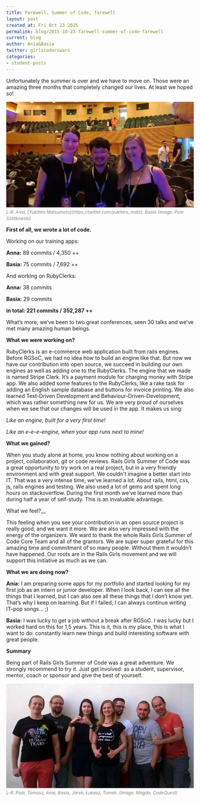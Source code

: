 ```yaml
---
title: Farewell, Summer of Code, farewell
layout: post
created_at: Fri Oct 23 2015
permalink: blog/2015-10-23-farewell-summer-of-code-farewell
current: blog
author: Ania&Basia
twitter: girlscoderswars
categories: 
- student-posts
---
```


Unfortunately the summer is over and we have to move on. Those were an amazing three months that completely changed our lives. At least we hoped so!

<img src="/img/blog/2015/barucomatz.jpg" alt="With Matz">
<br><font color="grey"><small><i>L-R: Ania, [Yukihiro Matsumoto](https://twitter.com/yukihiro_matz), Basia (Image: Piotr Szotkowski)</i></small></font>

__First of all, we wrote a lot of code.__

Working on our training apps:

__Anna:__ 89 commits / 4,350 ++

__Basia:__ 75 commits / 7,692 ++

And working on RubyClerks:

__Anna:__ 
38 commits

__Basia:__
29 commits 

__in total: 221 commits / 352,287 ++__

What’s more, we’ve been to two great conferences, seen 30 talks and we’ve met many amazing human beings. 

__What we were working on?__

RubyClerks is an e-commerce web application built from rails engines. Before RGSoC, we had no idea how to build an engine like that. But now we have our contribution into open source, we succeed in building our own engines as well as adding one to the RubyClerks. The engine that we made is named Stripe Clerk. It’s a payment module for charging money with Stripe app. We also added some features to the RubyClerks, like a rake task for adding an English sample database and buttons for invoice printing. We also learned Test-Driven Development and Behaviour-Driven-Development, which was rather something new for us.
We are very proud of ourselves when we see that our changes will be used in the app. 
It makes us sing:

*Like an engine, built for a very first time!*

*Like an e-e-e-engine, when your app runs next to mine!*

__What we gained?__

When you study alone at home, you know nothing about working on a project, collaboration, git or code reviews. Rails Girls Summer of Code was a great opportunity to try work on a real project, but in a very friendly environment and with great support. We couldn’t imagine a better start into IT. That was a very intense time, we’ve learned a lot. About rails, html, css, js, rails engines and testing. We also used a lot of gems and spent long hours on stackoverflow. During the first month we’ve learned more than during half a year of self-study. This is an invaluable advantage.

What we feel?__

This feeling when you see your contribution in an open source project is really good, and we want it more. We are also very impressed with the energy of the organizers. We want to thank the whole Rails Girls Summer of Code Core Team and all of the grantors. We are super super grateful for this amazing time and commitment of so many people. Without them it wouldn’t have happened. Our roots are in the Rails Girls movement and we will support this initiative as much as we can.

__What we are doing now?__

__Ania:__
I am preparing some apps for my portfolio and started looking for my first job as an intern or junior developer. When I look back, I can see all the things that I learned, but I can also see all these things that I don’t know yet. That’s why I keep on learning. But if I failed, I can always continue writing IT-pop songs... ;)

__Basia:__
I was lucky to get a job without a break after RGSoC. I was lucky but I worked hard on this for 1,5 years. This is it, this is my place, this is what I want to do: constantly learn new things and build interesting software with great people. 

__Summary__

Being part of Rails Girls Summer of Code was a great adventure. We strongly recommend to try it. Just get involved: as a student, supervisor, mentor, coach or sponsor and give the best of yourself.

<img src="/img/blog/2015/introducing-girlscoderswarsaw-team.png" alt="Our big team">
<br><font color="grey"><small><i>L-R: Piotr, Tomasz, Ania, Basia, Jarek, Łukasz, Tomek. (Image: Magda, CodeQuest)</i></small></font>
